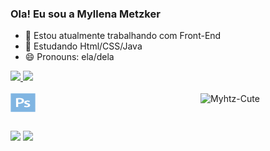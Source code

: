 ### Ola! Eu sou a Myllena Metzker

- 🔭 Estou atualmente trabalhando com Front-End
- 🌱 Estudando Html/CSS/Java
- 😄 Pronouns: ela/dela

<div>
  <a href="https://github.com/myhtz">
  <img height="120em" src="https://github-readme-stats.vercel.app/api?username=myhtz&show_icons=true&theme=dracula&include_all_commits=true&count_private=true"/>
  <img height="120em" src="https://github-readme-stats.vercel.app/api/top-langs/?username=myhtz&layout=compact&langs_count=7&theme=dracula"/>
</div>
  <div style="display: inline_block"><br>
  <img align="center" alt="Myhtz-PS" height="30" width="40" src="https://raw.githubusercontent.com/devicons/devicon/master/icons/photoshop/photoshop-plain.svg">
  <img align="right" alt="Myhtz-Cute" height="200" width="200" src="https://share-cdn.picrew.me/shareImg/org/202108/338224_2tbAzdMa.png">
</div>
  
   ##
  
<div>
  <a href="mailto:designmyhtz@gmail.com" target="_blank"><img src="https://img.shields.io/badge/Gmail-D14836?style=for-the-badge&logo=gmail&logoColor=white" target="_blank"></a>
  <a href="https://www.linkedin.com/in/myllenametzker/" target="_blank"><img src="https://img.shields.io/badge/LinkedIn-0077B5?style=for-the-badge&logo=linkedin&logoColor=white" target="_blank"></a>
</div>

